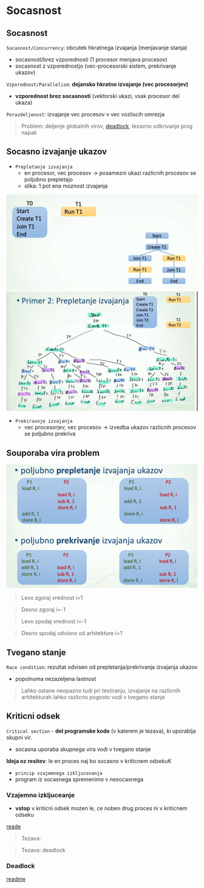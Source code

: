 # Socasnost


## Socasnost
`Socasnost/Concurrency`: obcutek hkratnega izvajanja (menjavanje stanja)
- socasnost/brez vzporednosti (1 procesor menjava procesov)
- socasnost z vzporednostjo (vec-procesorski sistem, prekrivanje ukazov)


`Vzporednost/Parallelism`: **dejansko hkratno izvajanje (vec procesorjev)**
- **vzporednost brez socasnosti** (vektorski ukazi, vsak procesor del ukaza)

`Porazdeljenost`: izvajanje vec procesov v vec vozliscih omrezja

> Problem: deljenje globalnih virov, [deadlock](https://en.wikipedia.org/wiki/Deadlock), tezavno odkrivanje prog napak

>  

## Socasno izvajanje ukazov
- `Prepletanje izvajanja`
    - en procesor, vec procesov -> posamezni ukazi razlicnih procesov se poljubno prepletajo
    - slika: 1 pot ena moznost izvajanja

![prepletanje-izvajanja](./images/prepletanje-izvajanja.png)
![prepletanje2-izvajanja](./images/prepletanje2-izvajanja.png)


- `Prekiravnje izvajanja`
    - vec procesorjev, vec procesov -> izvedba ukazov razlicnih procesov se poljubno prekriva

## Souporaba vira problem


![souporaba-problem](./images/souporaba-problem.png)

> Levo zgoraj vrednost i=1

> Desno zgoraj i=-1

> Levo spodaj vrednost i=-1

> Desno spodaj odvisno od arhitekture i=?



## Tvegano stanje
`Race condition`: rezultat odvisen od prepletanja/prekrivanja izvajanja ukazov
- popolnoma nezazeljena lastnost

> Lahko ostane neopazno tudi pri testiranju, izvajanje na razlicnih arhitekturah lahko razlicno pogosto vodi v tvegano stanje

## Kriticni odsek
`Critical section` - **del programske kode** (v katerem je tezava), ki uporablja skupni vir.
- socasna uporaba skupnega vira vodi v tvegano stanje


**Ideja oz resitev**: le en proces naj bo socasno v kriticnem odsekuK
- `princip vzajemnega izkljucevanja`
- program iz socasnega spremenimo v nesocasnega

### Vzajemno izkljuceanje
- **vstop** v kriticni odsek mozen le, ce noben drug proces ni v kriticnem odseku

[reade](https://www.geeksforgeeks.org/g-fact-70/)

> Tezava: 

> Tezava: deadlock

### Deadlock
[readme](https://www.geeksforgeeks.org/introduction-of-deadlock-in-operating-system/)
